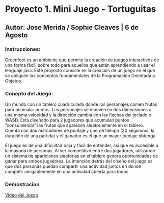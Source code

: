 # Proyecto 1. Mini Juego - Tortuguitas
## Autor: Jose Merida / Sophie Cleaves | 6 de Agosto
### Instrucciones: 
Greenfoot es un ambiente que permite la creación de juegos interactivos de una forma fácil, sobre
todo para aquellos que están aprendiendo a usar el lenguaje java. Este proyecto consiste en la
creación de un juego en el que se apliquen los conceptos fundamentales de la Programación
Orientada a Objetos.

### Conepto del Juego:

Un mundo con un tablero cuadriculado donde los personajes comen frutas para
acumular puntos. Los personajes se mueven en dos dimensiones a una misma
velocidad y la dirección cambia con las flechas del teclado o WASD. Está diseñado
para 2 jugadores que acumulan puntos “consumiendo” las frutas que aparecen
aleatoriamente en el tablero. Cuenta con dos marcadores de puntaje y uno de tiempo
(30 segundos, la duración de una partida) y el ganador es el que un mayor puntaje
obtenga.

El juego es de una dificultad baja y fácil de entender, así que es accesible a la mayoría
de personas. Al ser competitivo entre dos jugadores, utilizando un sistema de
apariciones aleatorias en el tablero genera oportunidades de ganar para ambos
jugadores. La intención detrás del diseño del juego es que dos personas puedan
compartir una actividad juntos en donde competir amigablemente en una actividad
abierta para todos

### Demostracion
[Video del Juego](https://youtu.be/T0-zteLoics?feature=shared)
